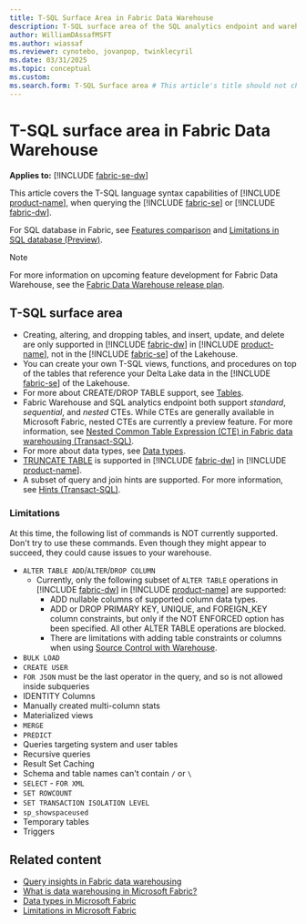 ```yaml
---
title: T-SQL Surface Area in Fabric Data Warehouse
description: T-SQL surface area of the SQL analytics endpoint and warehouse in Microsoft Fabric.
author: WilliamDAssafMSFT
ms.author: wiassaf
ms.reviewer: cynotebo, jovanpop, twinklecyril
ms.date: 03/31/2025
ms.topic: conceptual
ms.custom:
ms.search.form: T-SQL Surface area # This article's title should not change. If so, contact engineering.
---
```

# T-SQL surface area in Fabric Data Warehouse

**Applies to:** [!INCLUDE [fabric-se-dw](includes/applies-to-version/fabric-se-and-dw.md)]

This article covers the T-SQL language syntax capabilities of [!INCLUDE [product-name](../includes/product-name.md)], when querying the [!INCLUDE [fabric-se](includes/fabric-se.md)] or [!INCLUDE [fabric-dw](includes/fabric-dw.md)].

For SQL database in Fabric, see [Features comparison](../database/sql/feature-comparison-sql-database-fabric.md) and [Limitations in SQL database (Preview)](../database/sql/limitations.md).

> [!NOTE]
> For more information on upcoming feature development for Fabric Data Warehouse, see the [Fabric Data Warehouse release plan](/fabric/release-plan/data-warehouse).

## T-SQL surface area

- Creating, altering, and dropping tables, and insert, update, and delete are only supported in [!INCLUDE [fabric-dw](includes/fabric-dw.md)] in [!INCLUDE [product-name](../includes/product-name.md)], not in the [!INCLUDE [fabric-se](includes/fabric-se.md)] of the Lakehouse.
- You can create your own T-SQL views, functions, and procedures on top of the tables that reference your Delta Lake data in the [!INCLUDE [fabric-se](includes/fabric-se.md)] of the Lakehouse.
- For more about CREATE/DROP TABLE support, see [Tables](tables.md).
- Fabric Warehouse and SQL analytics endpoint both support *standard*, *sequential*, and *nested* CTEs. While CTEs are generally available in Microsoft Fabric, nested CTEs are currently a preview feature. For more information, see [Nested Common Table Expression (CTE) in Fabric data warehousing (Transact-SQL)](/sql/t-sql/queries/nested-common-table-expression?view=fabric&preserve-view=true).
- For more about data types, see [Data types](data-types.md).
- [TRUNCATE TABLE](/sql/t-sql/statements/truncate-table-transact-sql?view=fabric&preserve-view=true) is supported in [!INCLUDE [fabric-dw](includes/fabric-dw.md)] in [!INCLUDE [product-name](../includes/product-name.md)].
- A subset of query and join hints are supported. For more information, see [Hints (Transact-SQL)](/sql/t-sql/queries/hints-transact-sql-query?view=fabric&preserve-view=true).

### Limitations

At this time, the following list of commands is NOT currently supported. Don't try to use these commands. Even though they might appear to succeed, they could cause issues to your warehouse.

- `ALTER TABLE ADD`/`ALTER`/`DROP COLUMN`
    - Currently, only the following subset of `ALTER TABLE` operations in [!INCLUDE [fabric-dw](includes/fabric-dw.md)] in [!INCLUDE [product-name](../includes/product-name.md)] are supported:
      - ADD nullable columns of supported column data types.
      - ADD or DROP PRIMARY KEY, UNIQUE, and FOREIGN_KEY column constraints, but only if the NOT ENFORCED option has been specified. All other ALTER TABLE operations are blocked.
      - There are limitations with adding table constraints or columns when using [Source Control with Warehouse](source-control.md#limitations-in-source-control).
- `BULK LOAD`
- `CREATE USER`
- `FOR JSON` must be the last operator in the query, and so is not allowed inside subqueries
- IDENTITY Columns
- Manually created multi-column stats
- Materialized views
- `MERGE`
- `PREDICT`
- Queries targeting system and user tables
- Recursive queries
- Result Set Caching
- Schema and table names can't contain `/` or `\`
- `SELECT` - `FOR XML`
- `SET ROWCOUNT`
- `SET TRANSACTION ISOLATION LEVEL`
- `sp_showspaceused`
- Temporary tables
- Triggers

## Related content

- [Query insights in Fabric data warehousing](query-insights.md)
- [What is data warehousing in Microsoft Fabric?](data-warehousing.md)
- [Data types in Microsoft Fabric](data-types.md)
- [Limitations in Microsoft Fabric](limitations.md)
